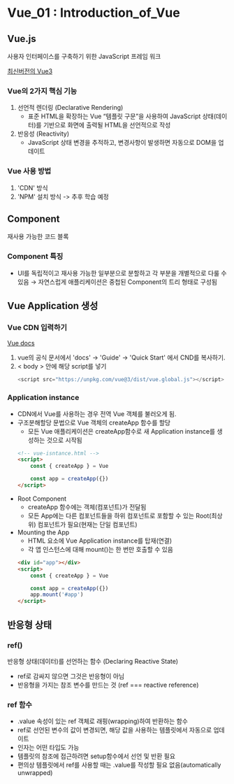 # Vue_01 : Introduction_of_Vue

## Vue.js
사용자 인터페이스를 구축하기 위한 JavaScript 프레임 워크

[최신버전의 Vue3](https://vuejs.org/)

### Vue의 2가지 핵심 기능
1. 선언적 렌더링 (Declarative Rendering)
    - 표준 HTML을 확장하는 Vue “템플릿 구문”을 사용하여 JavaScript 상태(데이터)를 기반으로 화면에 출력될 HTML을 선언적으로 작성
2. 반응성 (Reactivity)
    - JavaScript 상태 변경을 추적하고, 변경사항이 발생하면 자동으로 DOM을 업데이트

### Vue 사용 방법
1. 'CDN' 방식 
2. 'NPM' 설치 방식
    -> 추후 학습 예정

## Component
재사용 가능한 코드 블록
### Component 특징
- UI를 독립적이고 재사용 가능한 일부분으로 분할하고 각 부분을 개별적으로 다룰 수 있음
    → 자연스럽게 애플리케이션은 중첩된 Component의 트리 형태로 구성됨

## Vue Application 생성
### Vue CDN 입력하기
[Vue docs](https://vuejs.org/guide/quick-start.html)

1. vue의 공식 문서에서 'docs' -> 'Guide' -> 'Quick Start' 에서 CND를 복사하기.
2. < body > 안에 해당 script를 넣기
    ```javascript
    <script src="https://unpkg.com/vue@3/dist/vue.global.js"></script>
    ```

### Application instance
- CDN에서 Vue를 사용하는 경우 전역 Vue 객체를 불러오게 됨.
- 구조분해할당 문법으로 Vue 객체의 createApp 함수를 할당
    - 모든 Vue 애플리케이션은 createApp함수로 새 Application instance를 생성하는 것으로 시작됨
    ```html
    <!-- vue-isntance.html -->
    <script>
        const { createApp } = Vue

        const app = createApp({})
    </script>
    ```
- Root Component
    - createApp 함수에는 객체(컴포넌트)가 전달됨
    - 모든 App에는 다른 컴포넌트들을 하위 컴포넌트로 포함할 수 있는 Root(최상위) 컴포넌트가 필요(현재는 단일 컴포넌트)
- Mounting the App
    - HTML 요소에 Vue Application instance를 탑재(연결)
    - 각 앱 인스턴스에 대해 mount()는 한 번만 호출할 수 있음
    ```html
    <div id="app"></div>
    <script>
        const { createApp } = Vue

        const app = createApp({})
        app.mount('#app')
    </script>
    ```

## 반응형 상태
### ref()
반응형 상태(데이터)를 선언하는 함수
(Declaring Reactive State)
- ref로 감싸지 않으면 그것은 반응형이 아님
- 반응형을 가지는 참조 변수를 만드는 것 (ref === reactive reference)
### ref 함수
- .value 속성이 있는 ref 객체로 래핑(wrapping)하여 반환하는 함수
- ref로 선언된 변수의 값이 변경되면, 해당 값을 사용하는 템플릿에서 자동으로 업데이트
- 인자는 어떤 타입도 가능
- 템플릿의 참조에 접근하려면 setup함수에서 선언 및 반환 필요
- 편의상 템플릿에서 ref를 사용할 때는 .value를 작성할 필요 없음(automatically unwrapped)